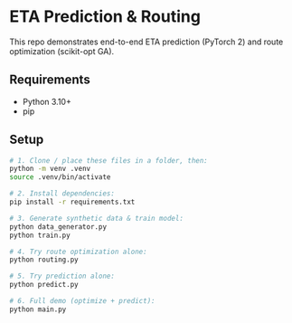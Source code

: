 # ETA Prediction & Routing

This repo demonstrates end-to-end ETA prediction (PyTorch 2) and route optimization (scikit-opt GA).

## Requirements

- Python 3.10+  
- pip  

## Setup

```bash
# 1. Clone / place these files in a folder, then:
python -m venv .venv
source .venv/bin/activate

# 2. Install dependencies:
pip install -r requirements.txt

# 3. Generate synthetic data & train model:
python data_generator.py
python train.py

# 4. Try route optimization alone:
python routing.py

# 5. Try prediction alone:
python predict.py

# 6. Full demo (optimize + predict):
python main.py
